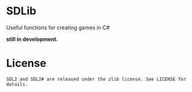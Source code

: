 # SDLib
Useful functions for creating games in C#

**still in development.**

# License
```
SDL2 and SDL2# are released under the zlib license. See LICENSE for details.
```
